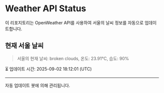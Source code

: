 
# Weather API Status

이 리포지토리는 OpenWeather API를 사용하여 서울의 날씨 정보를 자동으로 업데이트합니다.

## 현재 서울 날씨
> 서울의 현재 날씨: broken clouds, 온도: 23.91°C, 습도: 90%

⏳ 업데이트 시간: 2025-09-02 18:12:01 (UTC)

---
자동 업데이트 봇에 의해 관리됩니다.
